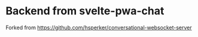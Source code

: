 # Backend from svelte-pwa-chat

Forked from https://github.com/hsperker/conversational-websocket-server


